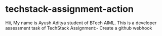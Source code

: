 # techstack-assignment-action
Hii, My name is Ayush Aditya student of BTech AIML.
This is a developer assessment task of TechStack
Assignment:-
Create a github webhook
